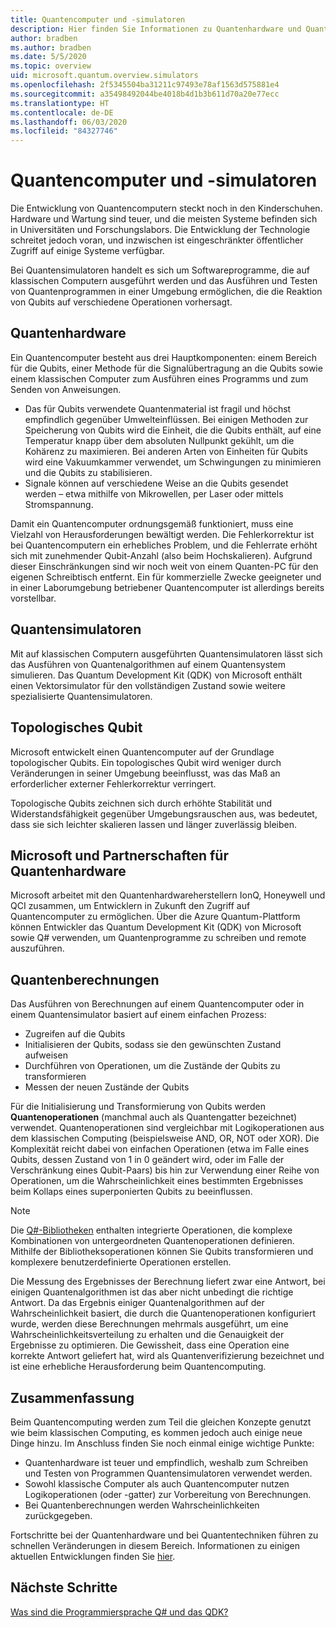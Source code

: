 ```yaml
---
title: Quantencomputer und -simulatoren
description: Hier finden Sie Informationen zu Quantenhardware und Quantensimulatoren sowie zur Funktionsweise von Quantenoperationen.
author: bradben
ms.author: bradben
ms.date: 5/5/2020
ms.topic: overview
uid: microsoft.quantum.overview.simulators
ms.openlocfilehash: 2f5345504ba31211c97493e78af1563d575881e4
ms.sourcegitcommit: a35498492044be4018b4d1b3b611d70a20e77ecc
ms.translationtype: HT
ms.contentlocale: de-DE
ms.lasthandoff: 06/03/2020
ms.locfileid: "84327746"
---
```

# <a name="quantum-computers-and-quantum-simulators"></a>Quantencomputer und -simulatoren

Die Entwicklung von Quantencomputern steckt noch in den Kinderschuhen. Hardware und Wartung sind teuer, und die meisten Systeme befinden sich in Universitäten und Forschungslabors. Die Entwicklung der Technologie schreitet jedoch voran, und inzwischen ist eingeschränkter öffentlicher Zugriff auf einige Systeme verfügbar.

Bei Quantensimulatoren handelt es sich um Softwareprogramme, die auf klassischen Computern ausgeführt werden und das Ausführen und Testen von Quantenprogrammen in einer Umgebung ermöglichen, die die Reaktion von Qubits auf verschiedene Operationen vorhersagt.

## <a name="quantum-hardware"></a>Quantenhardware

Ein Quantencomputer besteht aus drei Hauptkomponenten: einem Bereich für die Qubits, einer Methode für die Signalübertragung an die Qubits sowie einem klassischen Computer zum Ausführen eines Programms und zum Senden von Anweisungen.

- Das für Qubits verwendete Quantenmaterial ist fragil und höchst empfindlich gegenüber Umwelteinflüssen. Bei einigen Methoden zur Speicherung von Qubits wird die Einheit, die die Qubits enthält, auf eine Temperatur knapp über dem absoluten Nullpunkt gekühlt, um die Kohärenz zu maximieren. Bei anderen Arten von Einheiten für Qubits wird eine Vakuumkammer verwendet, um Schwingungen zu minimieren und die Qubits zu stabilisieren.  
- Signale können auf verschiedene Weise an die Qubits gesendet werden – etwa mithilfe von Mikrowellen, per Laser oder mittels Stromspannung.

Damit ein Quantencomputer ordnungsgemäß funktioniert, muss eine Vielzahl von Herausforderungen bewältigt werden. Die Fehlerkorrektur ist bei Quantencomputern ein erhebliches Problem, und die Fehlerrate erhöht sich mit zunehmender Qubit-Anzahl (also beim Hochskalieren). Aufgrund dieser Einschränkungen sind wir noch weit von einem Quanten-PC für den eigenen Schreibtisch entfernt. Ein für kommerzielle Zwecke geeigneter und in einer Laborumgebung betriebener Quantencomputer ist allerdings bereits vorstellbar.

## <a name="quantum-simulators"></a>Quantensimulatoren

Mit auf klassischen Computern ausgeführten Quantensimulatoren lässt sich das Ausführen von Quantenalgorithmen auf einem Quantensystem simulieren.  Das Quantum Development Kit (QDK) von Microsoft enthält einen Vektorsimulator für den vollständigen Zustand sowie weitere spezialisierte Quantensimulatoren.

## <a name="topological-qubit"></a>Topologisches Qubit

Microsoft entwickelt einen Quantencomputer auf der Grundlage topologischer Qubits. Ein topologisches Qubit wird weniger durch Veränderungen in seiner Umgebung beeinflusst, was das Maß an erforderlicher externer Fehlerkorrektur verringert.

Topologische Qubits zeichnen sich durch erhöhte Stabilität und Widerstandsfähigkeit gegenüber Umgebungsrauschen aus, was bedeutet, dass sie sich leichter skalieren lassen und länger zuverlässig bleiben.

## <a name="microsoft-and-quantum-hardware-partnerships"></a>Microsoft und Partnerschaften für Quantenhardware

Microsoft arbeitet mit den Quantenhardwareherstellern IonQ, Honeywell und QCI zusammen, um Entwicklern in Zukunft den Zugriff auf Quantencomputer zu ermöglichen. Über die Azure Quantum-Plattform können Entwickler das Quantum Development Kit (QDK) von Microsoft sowie Q# verwenden, um Quantenprogramme zu schreiben und remote auszuführen.

## <a name="quantum-computations"></a>Quantenberechnungen

Das Ausführen von Berechnungen auf einem Quantencomputer oder in einem Quantensimulator basiert auf einem einfachen Prozess:

- Zugreifen auf die Qubits
- Initialisieren der Qubits, sodass sie den gewünschten Zustand aufweisen
- Durchführen von Operationen, um die Zustände der Qubits zu transformieren
- Messen der neuen Zustände der Qubits

Für die Initialisierung und Transformierung von Qubits werden **Quantenoperationen** (manchmal auch als Quantengatter bezeichnet) verwendet. Quantenoperationen sind vergleichbar mit Logikoperationen aus dem klassischen Computing (beispielsweise AND, OR, NOT oder XOR). Die Komplexität reicht dabei von einfachen Operationen (etwa im Falle eines Qubits, dessen Zustand von 1 in 0 geändert wird, oder im Falle der Verschränkung eines Qubit-Paars) bis hin zur Verwendung einer Reihe von Operationen, um die Wahrscheinlichkeit eines bestimmten Ergebnisses beim Kollaps eines superponierten Qubits zu beeinflussen.

> [!NOTE] 
> Die [Q#-Bibliotheken](xref:microsoft.quantum.libraries) enthalten integrierte Operationen, die komplexe Kombinationen von untergeordneten Quantenoperationen definieren. Mithilfe der Bibliotheksoperationen können Sie Qubits transformieren und komplexere benutzerdefinierte Operationen erstellen.  

Die Messung des Ergebnisses der Berechnung liefert zwar eine Antwort, bei einigen Quantenalgorithmen ist das aber nicht unbedingt die richtige Antwort. Da das Ergebnis einiger Quantenalgorithmen auf der Wahrscheinlichkeit basiert, die durch die Quantenoperationen konfiguriert wurde, werden diese Berechnungen mehrmals ausgeführt, um eine Wahrscheinlichkeitsverteilung zu erhalten und die Genauigkeit der Ergebnisse zu optimieren.  Die Gewissheit, dass eine Operation eine korrekte Antwort geliefert hat, wird als Quantenverifizierung bezeichnet und ist eine erhebliche Herausforderung beim Quantencomputing.

## <a name="summary"></a>Zusammenfassung

Beim Quantencomputing werden zum Teil die gleichen Konzepte genutzt wie beim klassischen Computing, es kommen jedoch auch einige neue Dinge hinzu. Im Anschluss finden Sie noch einmal einige wichtige Punkte:

- Quantenhardware ist teuer und empfindlich, weshalb zum Schreiben und Testen von Programmen Quantensimulatoren verwendet werden.
- Sowohl klassische Computer als auch Quantencomputer nutzen Logikoperationen (oder -gatter) zur Vorbereitung von Berechnungen.
- Bei Quantenberechnungen werden Wahrscheinlichkeiten zurückgegeben.

Fortschritte bei der Quantenhardware und bei Quantentechniken führen zu schnellen Veränderungen in diesem Bereich. Informationen zu einigen aktuellen Entwicklungen finden Sie [hier](https://phys.org/search/?search=quantum+computer&s=0).

## <a name="next-steps"></a>Nächste Schritte

[Was sind die Programmiersprache Q# und das QDK?](xref:microsoft.quantum.overview.q-sharp)
